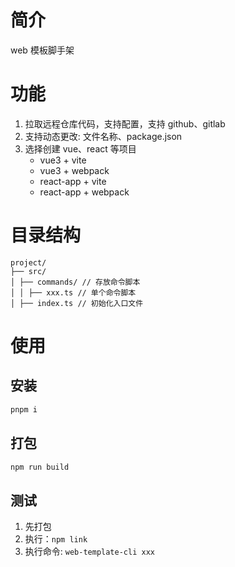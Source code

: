 # 简介

web 模板脚手架

# 功能

1. 拉取远程仓库代码，支持配置，支持 github、gitlab
2. 支持动态更改: 文件名称、package.json
3. 选择创建 vue、react 等项目
    - vue3 + vite
    - vue3 + webpack
    - react-app + vite
    - react-app + webpack

# 目录结构

```
project/
├── src/
│ ├── commands/ // 存放命令脚本
│ │ ├── xxx.ts // 单个命令脚本
│ ├── index.ts // 初始化入口文件
```

# 使用

## 安装

```bash
pnpm i
```

## 打包

```bash
npm run build
```

## 测试

1. 先打包
2. 执行：`npm link`
3. 执行命令: `web-template-cli xxx`
